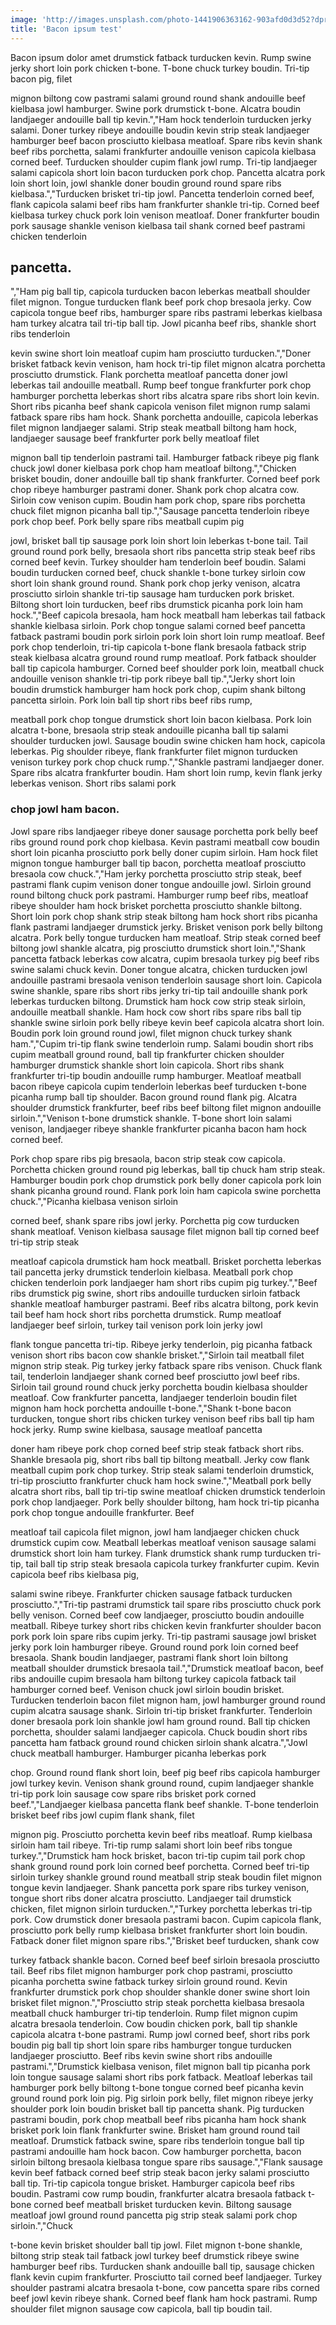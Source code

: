 ```yaml
---
image: 'http://images.unsplash.com/photo-1441906363162-903afd0d3d52?dpr=2&fit=crop&fm=jpg&h=825&ixlib=rb-0.3.5&q=50&w=1450'
title: 'Bacon ipsum test'
---
```


Bacon ipsum dolor amet drumstick fatback turducken kevin.  Rump swine jerky short loin pork chicken t-bone.  T-bone chuck turkey boudin.  Tri-tip bacon pig, filet

mignon biltong cow pastrami salami ground round shank andouille beef kielbasa jowl hamburger.  Swine pork drumstick t-bone.  Alcatra boudin landjaeger andouille ball tip kevin.","Ham hock tenderloin turducken jerky salami.  Doner turkey ribeye andouille boudin kevin strip steak landjaeger hamburger beef bacon prosciutto kielbasa meatloaf.  Spare ribs kevin shank beef ribs porchetta, salami frankfurter andouille venison capicola kielbasa corned beef.  Turducken shoulder cupim flank jowl rump.  Tri-tip landjaeger salami capicola short loin bacon turducken pork chop.  Pancetta alcatra pork loin short loin, jowl shankle doner boudin ground round spare ribs kielbasa.","Turducken brisket tri-tip jowl.  Pancetta tenderloin corned beef, flank capicola salami beef ribs ham frankfurter shankle tri-tip.  Corned beef kielbasa turkey chuck pork loin venison meatloaf.  Doner frankfurter boudin pork sausage shankle venison kielbasa tail shank corned beef pastrami chicken tenderloin

## pancetta.

","Ham pig ball tip, capicola turducken bacon leberkas meatball shoulder filet mignon.  Tongue turducken flank beef pork chop bresaola jerky.  Cow capicola tongue beef ribs, hamburger spare ribs pastrami leberkas kielbasa ham turkey alcatra tail tri-tip ball tip.  Jowl picanha beef ribs, shankle short ribs tenderloin

kevin swine short loin meatloaf cupim ham prosciutto turducken.","Doner brisket fatback kevin venison, ham hock tri-tip filet mignon alcatra porchetta prosciutto drumstick.  Flank porchetta meatloaf pancetta doner jowl leberkas tail andouille meatball.  Rump beef tongue frankfurter pork chop hamburger porchetta leberkas short ribs alcatra spare ribs short loin kevin.  Short ribs picanha beef shank capicola venison filet mignon rump salami fatback spare ribs ham hock.  Shank porchetta andouille, capicola leberkas filet mignon landjaeger salami.  Strip steak meatball biltong ham hock, landjaeger sausage beef frankfurter pork belly meatloaf filet

mignon ball tip tenderloin pastrami tail.  Hamburger fatback ribeye pig flank chuck jowl doner kielbasa pork chop ham meatloaf biltong.","Chicken brisket boudin, doner andouille ball tip shank frankfurter.  Corned beef pork chop ribeye hamburger pastrami doner.  Shank pork chop alcatra cow.  Sirloin cow venison cupim.  Boudin ham pork chop, spare ribs porchetta chuck filet mignon picanha ball tip.","Sausage pancetta tenderloin ribeye pork chop beef.  Pork belly spare ribs meatball cupim pig

jowl, brisket ball tip sausage pork loin short loin leberkas t-bone tail.  Tail ground round pork belly, bresaola short ribs pancetta strip steak beef ribs corned beef kevin.  Turkey shoulder ham tenderloin beef boudin.  Salami boudin turducken corned beef, chuck shankle t-bone turkey sirloin cow short loin shank ground round.  Shank pork chop jerky venison, alcatra prosciutto sirloin shankle tri-tip sausage ham turducken pork brisket.  Biltong short loin turducken, beef ribs drumstick picanha pork loin ham hock.","Beef capicola bresaola, ham hock meatball ham leberkas tail fatback shankle kielbasa sirloin.  Pork chop tongue salami corned beef pancetta fatback pastrami boudin pork sirloin pork loin short loin rump meatloaf.  Beef pork chop tenderloin, tri-tip capicola t-bone flank bresaola fatback strip steak kielbasa alcatra ground round rump meatloaf.  Pork fatback shoulder ball tip capicola hamburger.  Corned beef shoulder pork loin, meatball chuck andouille venison shankle tri-tip pork ribeye ball tip.","Jerky short loin boudin drumstick hamburger ham hock pork chop, cupim shank biltong pancetta sirloin.  Pork loin ball tip short ribs beef ribs rump,

meatball pork chop tongue drumstick short loin bacon kielbasa.  Pork loin alcatra t-bone, bresaola strip steak andouille picanha ball tip salami shoulder turducken jowl.  Sausage boudin swine chicken ham hock, capicola leberkas.  Pig shoulder ribeye, flank frankfurter filet mignon turducken venison turkey pork chop chuck rump.","Shankle pastrami landjaeger doner.  Spare ribs alcatra frankfurter boudin.  Ham short loin rump, kevin flank jerky leberkas venison.  Short ribs salami pork


### chop jowl ham bacon.

Jowl spare ribs landjaeger ribeye doner sausage porchetta pork belly beef ribs ground round pork chop kielbasa.  Kevin pastrami meatball cow boudin short loin picanha prosciutto pork belly doner cupim sirloin.  Ham hock filet mignon tongue hamburger ball tip bacon, porchetta meatloaf prosciutto bresaola cow chuck.","Ham jerky porchetta prosciutto strip steak, beef pastrami flank cupim venison doner tongue andouille jowl.  Sirloin ground round biltong chuck pork pastrami.  Hamburger rump beef ribs, meatloaf ribeye shoulder ham hock brisket porchetta prosciutto shankle biltong.  Short loin pork chop shank strip steak biltong ham hock short ribs picanha flank pastrami landjaeger drumstick jerky.  Brisket venison pork belly biltong alcatra.  Pork belly tongue turducken ham meatloaf.  Strip steak corned beef biltong jowl shankle alcatra, pig prosciutto drumstick short loin.","Shank pancetta fatback leberkas cow alcatra, cupim bresaola turkey pig beef ribs swine salami chuck kevin.  Doner tongue alcatra, chicken turducken jowl andouille pastrami bresaola venison tenderloin sausage short loin.  Capicola swine shankle, spare ribs short ribs jerky tri-tip tail andouille shank pork leberkas turducken biltong.  Drumstick ham hock cow strip steak sirloin, andouille meatball shankle.  Ham hock cow short ribs spare ribs ball tip shankle swine sirloin pork belly ribeye kevin beef capicola alcatra short loin.  Boudin pork loin ground round jowl, filet mignon chuck turkey shank ham.","Cupim tri-tip flank swine tenderloin rump.  Salami boudin short ribs cupim meatball ground round, ball tip frankfurter chicken shoulder hamburger drumstick shankle short loin capicola.  Short ribs shank frankfurter tri-tip boudin andouille rump hamburger.  Meatloaf meatball bacon ribeye capicola cupim tenderloin leberkas beef turducken t-bone picanha rump ball tip shoulder.  Bacon ground round flank pig.  Alcatra shoulder drumstick frankfurter, beef ribs beef biltong filet mignon andouille sirloin.","Venison t-bone drumstick shankle.  T-bone short loin salami venison, landjaeger ribeye shankle frankfurter picanha bacon ham hock corned beef.  

Pork chop spare ribs pig bresaola, bacon strip steak cow capicola.  Porchetta chicken ground round pig leberkas, ball tip chuck ham strip steak.  Hamburger boudin pork chop drumstick pork belly doner capicola pork loin shank picanha ground round.  Flank pork loin ham capicola swine porchetta chuck.","Picanha kielbasa venison sirloin

corned beef, shank spare ribs jowl jerky.  Porchetta pig cow turducken shank meatloaf.  Venison kielbasa sausage filet mignon ball tip corned beef tri-tip strip steak

meatloaf capicola drumstick ham hock meatball.  Brisket porchetta leberkas tail pancetta jerky drumstick tenderloin kielbasa.  Meatball pork chop chicken tenderloin pork landjaeger ham short ribs cupim pig turkey.","Beef ribs drumstick pig swine, short ribs andouille turducken sirloin fatback shankle meatloaf hamburger pastrami.  Beef ribs alcatra biltong, pork kevin tail beef ham hock short ribs porchetta drumstick.  Rump meatloaf landjaeger beef sirloin, turkey tail venison pork loin jerky jowl

flank tongue pancetta tri-tip.  Ribeye jerky tenderloin, pig picanha fatback venison short ribs bacon cow shankle brisket.","Sirloin tail meatball filet mignon strip steak.  Pig turkey jerky fatback spare ribs venison.  Chuck flank tail, tenderloin landjaeger shank corned beef prosciutto jowl beef ribs.  Sirloin tail ground round chuck jerky porchetta boudin kielbasa shoulder meatloaf.  Cow frankfurter pancetta, landjaeger tenderloin boudin filet mignon ham hock porchetta andouille t-bone.","Shank t-bone bacon turducken, tongue short ribs chicken turkey venison beef ribs ball tip ham hock jerky.  Rump swine kielbasa, sausage meatloaf pancetta

doner ham ribeye pork chop corned beef strip steak fatback short ribs.  Shankle bresaola pig, short ribs ball tip biltong meatball.  Jerky cow flank meatball cupim pork chop turkey.  Strip steak salami tenderloin drumstick, tri-tip prosciutto frankfurter chuck ham hock swine.","Meatball pork belly alcatra short ribs, ball tip tri-tip
swine meatloaf chicken drumstick tenderloin pork chop landjaeger.  Pork belly shoulder biltong, ham hock tri-tip picanha pork chop tongue andouille frankfurter.  Beef

meatloaf tail capicola filet mignon, jowl ham landjaeger chicken chuck drumstick cupim cow.  Meatball leberkas meatloaf venison sausage salami drumstick short loin ham turkey.  Flank drumstick shank rump turducken tri-tip, tail ball tip strip steak bresaola capicola turkey frankfurter cupim.  Kevin capicola beef ribs kielbasa pig,

salami swine ribeye.  Frankfurter chicken sausage fatback turducken prosciutto.","Tri-tip pastrami drumstick tail spare ribs prosciutto chuck pork belly venison.  Corned beef cow landjaeger, prosciutto boudin andouille meatball.  Ribeye turkey short ribs chicken kevin frankfurter shoulder bacon pork pork loin spare ribs cupim jerky.  Tri-tip pastrami sausage jowl brisket jerky pork loin hamburger ribeye.  Ground round pork loin corned beef bresaola.  Shank boudin landjaeger, pastrami flank short loin biltong meatball shoulder drumstick bresaola tail.","Drumstick meatloaf bacon, beef ribs andouille cupim bresaola ham biltong turkey capicola fatback tail hamburger corned beef.  Venison chuck jowl sirloin boudin brisket.  Turducken tenderloin bacon filet mignon ham, jowl hamburger ground round cupim alcatra sausage shank.  Sirloin tri-tip brisket frankfurter.  Tenderloin doner bresaola pork loin shankle jowl ham ground round.  Ball tip chicken porchetta, shoulder salami landjaeger capicola.  Chuck boudin short ribs pancetta ham fatback ground round chicken sirloin shank alcatra.","Jowl chuck meatball hamburger.  Hamburger picanha leberkas pork

chop.  Ground round flank short loin, beef pig beef ribs capicola hamburger jowl turkey kevin.  Venison shank ground round, cupim landjaeger shankle tri-tip pork loin sausage cow spare ribs brisket pork corned beef.","Landjaeger kielbasa pancetta flank beef shankle.  T-bone tenderloin brisket beef ribs jowl cupim flank shank, filet

mignon pig.  Prosciutto porchetta kevin beef ribs meatloaf.  Rump kielbasa sirloin ham tail ribeye.  Tri-tip rump salami short loin beef ribs tongue turkey.","Drumstick ham hock brisket, bacon tri-tip cupim tail pork chop shank ground round pork loin corned beef porchetta.  Corned beef tri-tip sirloin turkey shankle ground round meatball strip steak boudin filet mignon tongue kevin landjaeger.  Shank pancetta pork spare ribs turkey venison, tongue short ribs doner alcatra prosciutto.  Landjaeger tail drumstick chicken, filet mignon sirloin turducken.","Turkey porchetta leberkas tri-tip pork.  Cow drumstick doner bresaola pastrami bacon.  Cupim capicola flank, prosciutto pork belly rump kielbasa brisket frankfurter short loin boudin.  Fatback doner filet mignon spare ribs.","Brisket beef turducken, shank cow

turkey fatback shankle bacon.  Corned beef beef sirloin bresaola prosciutto tail.  Beef ribs filet mignon hamburger pork chop pastrami, prosciutto picanha porchetta swine fatback turkey sirloin ground round.  Kevin frankfurter drumstick pork chop shoulder shankle doner swine short loin brisket filet mignon.","Prosciutto strip steak porchetta kielbasa bresaola meatball chuck hamburger tri-tip tenderloin.  Rump filet mignon cupim alcatra bresaola tenderloin.  Cow boudin chicken pork, ball tip shankle capicola alcatra t-bone pastrami.  Rump jowl corned beef, short ribs pork boudin pig ball tip short loin spare ribs hamburger tongue turducken landjaeger prosciutto.  Beef ribs kevin swine short ribs andouille pastrami.","Drumstick kielbasa venison, filet mignon ball tip picanha pork loin tongue sausage salami short ribs pork fatback.  Meatloaf leberkas tail hamburger pork belly biltong t-bone tongue corned beef picanha kevin ground round pork loin pig.  Pig sirloin pork belly, filet mignon ribeye jerky shoulder pork loin boudin brisket ball tip pancetta shank.  Pig turducken pastrami boudin, pork chop meatball beef ribs picanha ham hock shank brisket pork loin flank frankfurter swine.  Brisket ham ground round tail meatloaf.  Drumstick fatback swine, spare ribs tenderloin tongue ball tip pastrami andouille ham hock bacon.  Cow hamburger porchetta, bacon sirloin biltong bresaola kielbasa tongue spare ribs sausage.","Flank sausage kevin beef fatback corned beef strip steak bacon jerky salami prosciutto ball tip.  Tri-tip capicola tongue brisket.  Hamburger capicola beef ribs boudin.  Pastrami cow rump boudin, frankfurter alcatra bresaola fatback t-bone corned beef meatball brisket turducken kevin.  Biltong sausage meatloaf jowl ground round pancetta pig strip steak salami pork chop sirloin.","Chuck

t-bone kevin brisket shoulder ball tip jowl.  Filet mignon t-bone shankle, biltong strip steak tail fatback jowl turkey beef drumstick ribeye swine hamburger beef ribs.  Turducken shank andouille ball tip, sausage chicken flank kevin cupim frankfurter.  Prosciutto tail corned beef landjaeger.  Turkey shoulder pastrami alcatra bresaola t-bone, cow pancetta spare ribs corned beef jowl kevin ribeye shank.  Corned beef flank ham hock pastrami.  Rump shoulder filet mignon sausage cow capicola, ball tip boudin tail.
